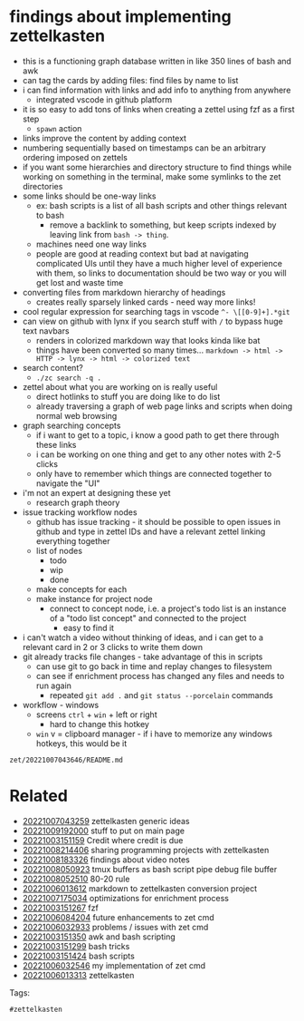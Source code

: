 # findings about implementing zettelkasten

- this is a functioning graph database written in like 350 lines of bash and awk
- can tag the cards by adding files: find files by name to list
- i can find information with links and add info to anything from anywhere
    - integrated vscode in github platform
- it is so easy to add tons of links when creating a zettel using fzf as a first step
    - `spawn` action
- links improve the content by adding context
- numbering sequentially based on timestamps can be an arbitrary ordering imposed on zettels
- if you want some hierarchies and directory structure to find things while working on something in the terminal, make some symlinks to the zet directories
- some links should be one-way links
    - ex: bash scripts is a list of all bash scripts and other things relevant to bash
        - remove a backlink to something, but keep scripts indexed by leaving link from ` bash -> thing `.
    - machines need one way links
    - people are good at reading context but bad at navigating complicated UIs until they have a much higher level of experience with them, so links to documentation should be two way or you will get lost and waste time
- converting files from markdown hierarchy of headings
    - creates really sparsely linked cards - need way more links!
- cool regular expression for searching tags in vscode `^- \[[0-9]+].*git`
- can view on github with lynx if you search stuff with `/` to bypass huge text navbars
    - renders in colorized markdown way that looks kinda like bat
    - things have been converted so many times... `markdown -> html -> HTTP -> lynx -> html -> colorized text`
- search content?
  - `./zc search -q .`
- zettel about what you are working on is really useful
    - direct hotlinks to stuff you are doing like to do list
    - already traversing a graph of web page links and scripts when doing normal web browsing
- graph searching concepts
    - if i want to get to a topic, i know a good path to get there through these links
    - i can be working on one thing and get to any other notes with 2-5 clicks
    - only have to remember which things are connected together to navigate the "UI"
- i'm not an expert at designing these yet
    - research graph theory
- issue tracking workflow nodes
  - github has issue tracking - it should be possible to open issues in github and type in zettel IDs and have a relevant zettel linking everything together
  - list of nodes
    - todo
    - wip
    - done
  - make concepts for each
  - make instance for project node
    - connect to concept node, i.e. a project's todo list is an instance of a "todo list concept" and connected to the project
      - easy to find it
- i can't watch a video without thinking of ideas, and i can get to a relevant card in 2 or 3 clicks to write them down
- git already tracks file changes - take advantage of this in scripts
    - can use git to go back in time and replay changes to filesystem
    - can see if enrichment process has changed any files and needs to run again
        - repeated `git add .` and `git status --porcelain` commands
- workflow - windows
    - screens `ctrl` + `win` + left or right
        - hard to change this hotkey
    - `win` v = clipboard manager - if i have to memorize any windows hotkeys, this would be it

` zet/20221007043646/README.md `

# Related

- [20221007043259](/zet/20221007043259/README.md) zettelkasten generic ideas
- [20221009192000](/zet/20221009192000/README.md) stuff to put on main page
- [20221003151159](/zet/20221003151159/README.md) Credit where credit is due
- [20221008214406](/zet/20221008214406/README.md) sharing programming projects with zettelkasten
- [20221008183326](/zet/20221008183326/README.md) findings about video notes
- [20221008050923](/zet/20221008050923/README.md) tmux buffers as bash script pipe debug file buffer
- [20221008052510](/zet/20221008052510/README.md) 80-20 rule
- [20221006013612](/zet/20221006013612/README.md) markdown to zettelkasten conversion project
- [20221007175034](/zet/20221007175034/README.md) optimizations for enrichment process
- [20221003151267](/zet/20221003151267/README.md) fzf
- [20221006084204](/zet/20221006084204/README.md) future enhancements to zet cmd
- [20221006032933](/zet/20221006032933/README.md) problems / issues with zet cmd
- [20221003151350](/zet/20221003151350/README.md) awk and bash scripting
- [20221003151299](/zet/20221003151299/README.md) bash tricks
- [20221003151424](/zet/20221003151424/README.md) bash scripts
- [20221006032546](/zet/20221006032546/README.md) my implementation of zet cmd
- [20221006013313](/zet/20221006013313/README.md) zettelkasten

Tags:

    #zettelkasten
